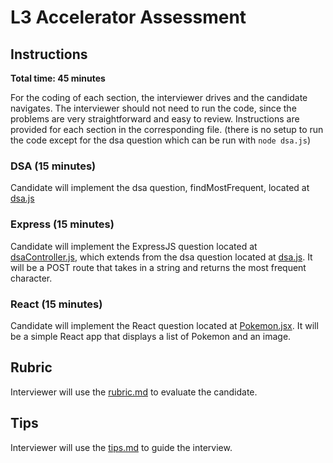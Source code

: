 # L3 Accelerator Assessment

## Instructions

**Total time: 45 minutes**

For the coding of each section, the interviewer drives and the candidate navigates. The interviewer should not need to run the code, since the problems are very straightforward and easy to review. Instructions are provided for each section in the corresponding file. (there is no setup to run the code except for the dsa question which can be run with `node dsa.js`)

### DSA (15 minutes)
Candidate will implement the dsa question, findMostFrequent, located at [dsa.js](dsa.js)

### Express (15 minutes)
Candidate will implement the ExpressJS question located at [dsaController.js](dsaController.js), which extends from the dsa question located at [dsa.js](dsa.js). It will be a POST route that takes in a string and returns the most frequent character.

### React (15 minutes)
Candidate will implement the React question located at [Pokemon.jsx](Pokemon.jsx). It will be a simple React app that displays a list of Pokemon and an image.

## Rubric

Interviewer will use the [rubric.md](rubric.md) to evaluate the candidate.

## Tips

Interviewer will use the [tips.md](tips.md) to guide the interview.
